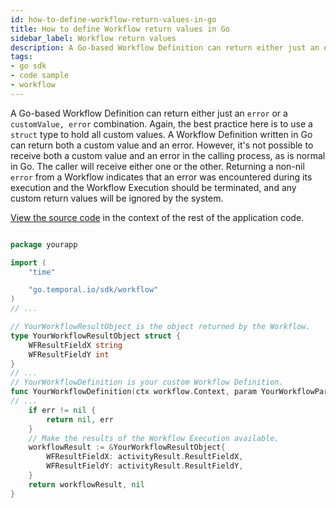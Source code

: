 ```yaml
---
id: how-to-define-workflow-return-values-in-go
title: How to define Workflow return values in Go
sidebar_label: Workflow return values
description: A Go-based Workflow Definition can return either just an error or a customValue, error combination.
tags:
- go sdk
- code sample
- workflow
---
```


<!-- DO NOT EDIT THIS FILE DIRECTLY.
THIS FILE IS GENERATED from https://github.com/temporalio/documentation/blob/main/sample-apps/go/yourapp/your_workflow_definition_dacx.go. -->

A Go-based Workflow Definition can return either just an `error` or a `customValue, error` combination.
Again, the best practice here is to use a `struct` type to hold all custom values.
A Workflow Definition written in Go can return both a custom value and an error.
However, it's not possible to receive both a custom value and an error in the calling process, as is normal in Go.
The caller will receive either one or the other.
Returning a non-nil `error` from a Workflow indicates that an error was encountered during its execution and the Workflow Execution should be terminated, and any custom return values will be ignored by the system.

<div class="copycode-notice-container"><a href="https://github.com/temporalio/documentation/blob/main/sample-apps/go/yourapp/your_workflow_definition_dacx.go">View the source code</a> in the context of the rest of the application code.</div>

```go

package yourapp

import (
	"time"

	"go.temporal.io/sdk/workflow"
)
// ...

// YourWorkflowResultObject is the object returned by the Workflow.
type YourWorkflowResultObject struct {
	WFResultFieldX string
	WFResultFieldY int
}
// ...
// YourWorkflowDefinition is your custom Workflow Definition.
func YourWorkflowDefinition(ctx workflow.Context, param YourWorkflowParam) (*YourWorkflowResultObject, error) {
// ...
	if err != nil {
		return nil, err
	}
	// Make the results of the Workflow Execution available.
	workflowResult := &YourWorkflowResultObject{
		WFResultFieldX: activityResult.ResultFieldX,
		WFResultFieldY: activityResult.ResultFieldY,
	}
	return workflowResult, nil
}

```

